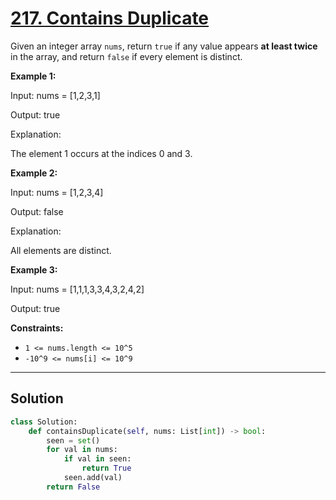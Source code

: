 # [217. Contains Duplicate](https://leetcode.com/problems/contains-duplicate/description/)

Given an integer array <code>nums</code>, return <code>true</code> if any value appears **at least twice**  in the array, and return <code>false</code> if every element is distinct.

**Example 1:** 

<div class="example-block">
Input: nums = [1,2,3,1]

Output: true

Explanation:

The element 1 occurs at the indices 0 and 3.

**Example 2:** 

<div class="example-block">
Input: nums = [1,2,3,4]

Output: false

Explanation:

All elements are distinct.

**Example 3:** 

<div class="example-block">
Input: nums = [1,1,1,3,3,4,3,2,4,2]

Output: true

**Constraints:** 

- <code>1 <= nums.length <= 10^5</code>
- <code>-10^9 <= nums[i] <= 10^9</code>

---

## Solution

```python
class Solution:
    def containsDuplicate(self, nums: List[int]) -> bool:
        seen = set()
        for val in nums:
            if val in seen:
                return True
            seen.add(val)
        return False
```
